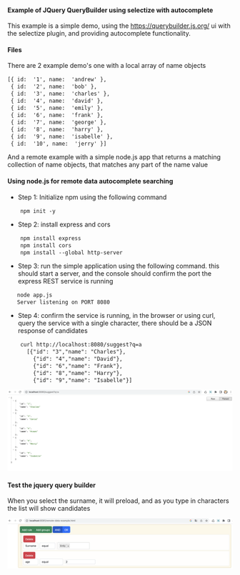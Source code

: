 #### Example of JQuery QueryBuilder using selectize with autocomplete
This example is a simple demo, using the https://querybuilder.js.org/ ui with the selectize plugin, and providing autocomplete functionality.

#### Files

There are 2 example demo's one with a local array of name objects 
```
[{ id:  '1', name:  'andrew' },
 { id:  '2', name:  'bob' },
 { id:  '3', name:  'charles' },
 { id:  '4', name:  'david' },
 { id:  '5', name:  'emily' },
 { id:  '6', name:  'frank' },
 { id:  '7', name:  'george' },
 { id:  '8', name:  'harry' },
 { id:  '9', name:  'isabelle' },
 { id:  '10', name:  'jerry' }]
```
And a remote example with a simple node.js app that returns a matching collection of name objects, that matches any part of the name value

#### Using node.js for remote data autocomplete searching
 - Step 1: Initialize npm using the following command 
 ```
	 npm init -y
 ```
 - Step 2: install express and cors
 ```
	 npm install express
	 npm install cors
	 npm install --global http-server
```
 - Step 3: run the  simple application using the following command. this should start a server, and the console should confirm the port the express REST service is running
 ```
	node app.js
	Server listening on PORT 8080
```	 

 - Step 4: confirm  the service is running, in the browser or using curl, query the service with a single character, there should be a JSON response of candidates
```
	curl http://localhost:8080/suggest?q=a
	  [{"id": "3","name": "Charles"},
	    {"id": "4","name": "David"},
	    {"id": "6","name": "Frank"},
	    {"id": "8","name": "Harry"},
	    {"id": "9","name": "Isabelle"}]
```

![image](https://raw.githubusercontent.com/mrisney/jquery-querybuilder-autocomplete/main/suggest-screenshot.png)

####  Test the jquery query builder
When you select the surname, it will preload, and as you type in characters the list will show candidates

![image](https://raw.githubusercontent.com/mrisney/jquery-querybuilder-autocomplete/main/screenshot.png)

